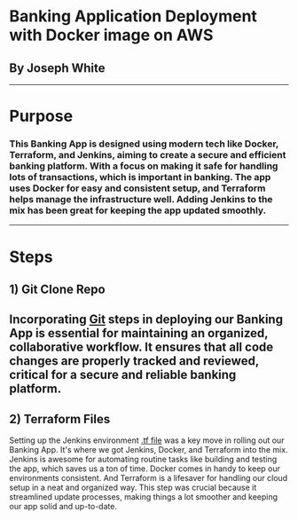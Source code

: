 # Banking Application Deployment with Docker image on AWS

## By Joseph White
-----

# Purpose

### This Banking App is designed using modern tech like Docker, Terraform, and Jenkins, aiming to create a secure and efficient banking platform. With a focus on making it safe for handling lots of transactions, which is important in banking. The app uses Docker for easy and consistent setup, and Terraform helps manage the infrastructure well. Adding Jenkins to the mix has been great for keeping the app updated smoothly. 
------

# Steps 
## 1) Git Clone Repo 

Incorporating [Git](https://github.com/z0sun/runit/blob/main/gitclone.md) steps in deploying our Banking App is essential for maintaining an organized, collaborative workflow. It ensures that all code changes are properly tracked and reviewed, critical for a secure and reliable banking platform.
-----

## 2) Terraform Files

Setting up the Jenkins environment [.tf file](https://github.com/z0sun/Deployment7/blob/main/intTerraform/jenkinsdocterra.tf) was a key move in rolling out our Banking App. It's where we got Jenkins, Docker, and Terraform into the mix. Jenkins is awesome for automating routine tasks like building and testing the app, which saves us a ton of time. Docker comes in handy to keep our environments consistent. And Terraform is a lifesaver for handling our cloud setup in a neat and organized way. This step was crucial because it streamlined update processes, making things a lot smoother and keeping our app solid and up-to-date. 
